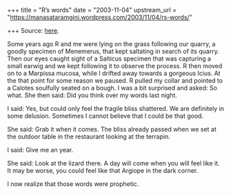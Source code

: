 +++
title = "R’s words"
date = "2003-11-04"
upstream_url = "https://manasataramgini.wordpress.com/2003/11/04/rs-words/"

+++
Source: [here](https://manasataramgini.wordpress.com/2003/11/04/rs-words/).

Some years ago R and me were lying on the grass following our quarry, a goodly specimen of Menemerus, that kept saltating in search of its quarry. Then our eyes caught sight of a Salticus specimen that was capturing a small earwig and we kept following it to observe the process. R then moved on to a Marpissa mucosa, while I drifted away towards a gorgeous Icius. At the that point for some reason we paused. R pulled my collar and pointed to a Calotes soulfully seated on a bough. I was a bit surprised and asked: So what. She then said: Did you think over my words last night.  
  
I said: Yes, but could only feel the fragile bliss shattered. We are definitely in some delusion. Sometimes I cannot believe that I could be that good.  
  
She said: Grab it when it comes. The bliss already passed when we set at the outdoor table in the restaurant looking at the terrapin.  
  
I said: Give me an year.  
  
She said: Look at the lizard there. A day will come when you will feel like it. It may be worse, you could feel like that Argiope in the dark corner.  
  
I now realize that those words were prophetic.

